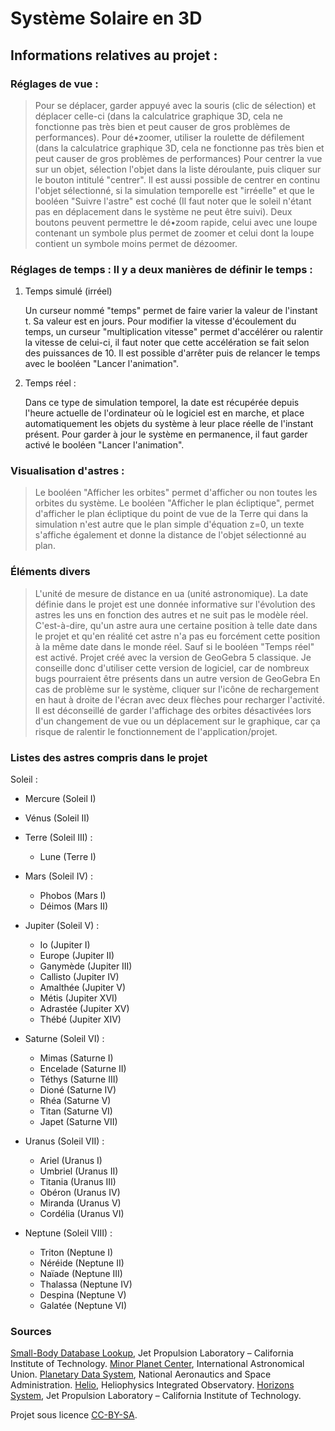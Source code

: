 # Système Solaire en 3D


## Informations relatives au projet :

### Réglages de vue :

>Pour se déplacer, garder appuyé avec la souris (clic de sélection) et déplacer celle-ci (dans la calculatrice graphique 3D, cela ne fonctionne pas très bien et peut causer de gros problèmes de performances).
Pour dé•zoomer, utiliser la roulette de défilement (dans la calculatrice graphique 3D, cela ne fonctionne pas très bien et peut causer de gros problèmes de performances)
Pour centrer la vue sur un objet, sélection l'objet dans la liste déroulante, puis cliquer sur le bouton intitulé "centrer".
Il est aussi possible de centrer en continu l'objet sélectionné, si la simulation temporelle est "irréelle" et que le booléen "Suivre l'astre" est coché (Il faut noter que le soleil n'étant pas en déplacement dans le système ne peut être suivi).
Deux boutons peuvent permettre le dé•zoom rapide, celui avec une loupe contenant un symbole plus permet de zoomer et celui dont la loupe contient un symbole moins permet de dézoomer.

### Réglages de temps : Il y a deux manières de définir le temps :

1) Temps simulé (irréel)

    Un curseur nommé "temps" permet de faire varier la valeur de l'instant t. Sa valeur est en jours.
    Pour modifier la vitesse d'écoulement du temps, un curseur "multiplication vitesse" permet d'accélérer ou ralentir la vitesse de celui-ci, il faut noter que cette accélération se fait selon des puissances de 10.
    Il est possible d'arrêter puis de relancer le temps avec le booléen "Lancer l'animation".

2) Temps réel :

    Dans ce type de simulation temporel, la date est récupérée depuis l'heure actuelle de l'ordinateur où le logiciel est en marche, et place automatiquement les objets du système à leur place réelle de l'instant présent. Pour garder à jour le système en permanence, il faut garder activé le booléen "Lancer l'animation".

### Visualisation d'astres :
    
>Le booléen "Afficher les orbites" permet d'afficher ou non toutes les orbites du système.
Le booléen "Afficher le plan écliptique", permet d'afficher le plan écliptique du point de vue de la Terre qui dans la simulation n'est autre que le plan simple d'équation z=0, un texte s'affiche également et donne la distance de l'objet sélectionné au plan.

### Éléments divers

>L'unité de mesure de distance en ua (unité astronomique).
La date définie dans le projet est une donnée informative sur l'évolution des astres les uns en fonction des autres et ne suit pas le modèle réel. C'est-à-dire, qu'un astre aura une certaine position à telle date dans le projet et qu'en réalité cet astre n'a pas eu forcément cette position à la même date dans le monde réel. Sauf si le booléen "Temps réel" est activé.
Projet créé avec la version de GeoGebra 5 classique. Je conseille donc d'utiliser cette version de logiciel, car de nombreux bugs pourraient être présents dans un autre version de GeoGebra
En cas de problème sur le système, cliquer sur l'icône de rechargement en haut à droite de l'écran avec deux flèches pour recharger l'activité.
Il est déconseillé de garder l'affichage des orbites désactivées lors d'un changement de vue ou un déplacement sur le graphique, car ça risque de ralentir le fonctionnement de l'application/projet.

### Listes des astres compris dans le projet
Soleil :

- Mercure (Soleil I)

- Vénus (Soleil II)

- Terre (Soleil III) :
  - Lune (Terre I)

- Mars (Soleil IV) :
  - Phobos (Mars I)
  - Déimos (Mars II)

- Jupiter (Soleil V) :
   - Io (Jupiter I)
   - Europe (Jupiter II)
   - Ganymède (Jupiter III)
   - Callisto (Jupiter IV)
   - Amalthée (Jupiter V)
   - Métis (Jupiter XVI)
   - Adrastée (Jupiter XV)
   - Thébé (Jupiter XIV)

- Saturne (Soleil VI) :
   - Mimas (Saturne I)
   - Encelade (Saturne II)
   - Téthys (Saturne III)
   - Dioné (Saturne IV)
   - Rhéa (Saturne V)
   - Titan (Saturne VI)
   - Japet (Saturne VII)

- Uranus (Soleil VII) :
   - Ariel (Uranus I)
   - Umbriel (Uranus II)
   - Titania (Uranus III)
   - Obéron (Uranus IV)
   - Miranda (Uranus V)
   - Cordélia (Uranus VI)

- Neptune (Soleil VIII) :
   - Triton (Neptune I)
   - Néréide (Neptune II)
   - Naïade (Neptune III)
   - Thalassa (Neptune IV)
   - Despina (Neptune V)
   - Galatée (Neptune VI)


### Sources

[Small-Body Database Lookup](https://ssd.jpl.nasa.gov/tools/sbdb_lookup.html#/), Jet Propulsion Laboratory – California Institute of Technology.
[Minor Planet Center](https://minorplanetcenter.net/), International Astronomical Union.
[Planetary Data System](https://pds.nasa.gov/), National Aeronautics and Space Administration.
[Helio](https://www.helio-vo.eu/), Heliophysics Integrated Observatory.
[Horizons System](https://ssd.jpl.nasa.gov/horizons/app.html#/), Jet Propulsion Laboratory – California Institute of Technology.


Projet sous licence [CC-BY-SA](https://creativecommons.org/licenses/by-sa/3.0).
